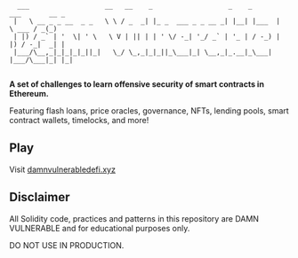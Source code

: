 ```
  ___                   __   __    _                   _    _       ___       __ _ 
 |   \ __ _ _ __  _ _   \ \ / _  _| |_ _  ___ _ _ __ _| |__| |___  |   \ ___ / _(_)
 | |) / _` | '  \| ' \   \ V | || | | ' \/ -_| '_/ _` | '_ | / -_) | |) / -_|  _| |
 |___/\__,_|_|_|_|_||_|   \_/ \_,_|_|_||_\___|_| \__,_|_.__|_\___| |___/\___|_| |_|
                                                                                   
```
**A set of challenges to learn offensive security of smart contracts in Ethereum.**

Featuring flash loans, price oracles, governance, NFTs, lending pools, smart contract wallets, timelocks, and more!

## Play

Visit [damnvulnerabledefi.xyz](https://damnvulnerabledefi.xyz)

## Disclaimer

All Solidity code, practices and patterns in this repository are DAMN VULNERABLE and for educational purposes only.

DO NOT USE IN PRODUCTION.
